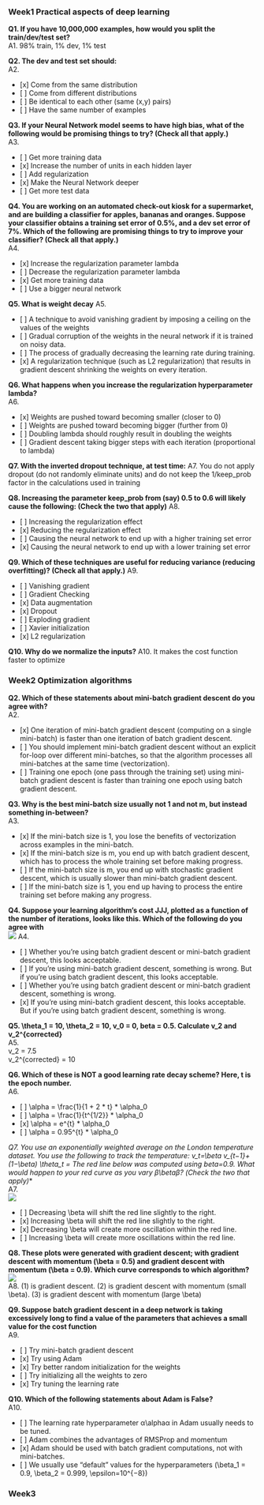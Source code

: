 ### Week1 Practical aspects of deep learning
**Q1. If you have 10,000,000 examples, how would you split the train/dev/test set?**  
A1. 98% train, 1% dev, 1% test  
  
**Q2. The dev and test set should:**  
A2. 
- \[x] Come from the same distribution
- \[ ] Come from different distributions
- \[ ] Be identical to each other (same (x,y) pairs) 
- \[ ] Have the same number of examples 
  
**Q3. If your Neural Network model seems to have high bias, what of the following would be promising things to try? (Check all that apply.)**  
A3.  
- \[ ] Get more training data
- \[x] Increase the number of units in each hidden layer
- \[ ] Add regularization
- \[x] Make the Neural Network deeper
- \[ ] Get more test data  
  
**Q4. You are working on an automated check-out kiosk for a supermarket, and are building a classifier for apples, bananas and oranges. Suppose your classifier obtains a training set error of 0.5%, and a dev set error of 7%. Which of the following are promising things to try to improve your classifier? (Check all that apply.)**  
A4. 
- \[x] Increase the regularization parameter lambda
- \[ ] Decrease the regularization parameter lambda
- \[x] Get more training data
- \[ ] Use a bigger neural network
  
**Q5. What is weight decay**
A5.  
- \[ ] A technique to avoid vanishing gradient by imposing a ceiling on the values of the weights
- \[ ] Gradual corruption of the weights in the neural network if it is trained on noisy data. 
- \[ ] The process of gradually decreasing the learning rate during training. 
- \[x] A regularization technique (such as L2 regularization) that results in gradient descent shrinking the weights on every iteration.  
  
**Q6. What happens when you increase the regularization hyperparameter lambda?**  
A6.  
- \[x] Weights are pushed toward becoming smaller (closer to 0) 
- \[ ] Weights are pushed toward becoming bigger (further from 0)
- \[ ] Doubling lambda should roughly result in doubling the weights
- \[ ] Gradient descent taking bigger steps with each iteration (proportional to lambda)
  
**Q7. With the inverted dropout technique, at test time:**
A7. You do not apply dropout (do not randomly eliminate units) and do not keep the 1/keep_prob factor in the calculations used in training  
  
**Q8. Increasing the parameter keep_prob from (say) 0.5 to 0.6 will likely cause the following: (Check the two that apply)**
A8.  
- \[ ] Increasing the regularization effect
- \[x] Reducing the regularization effect
- \[ ] Causing the neural network to end up with a higher training set error
- \[x] Causing the neural network to end up with a lower training set error
  
**Q9. Which of these techniques are useful for reducing variance (reducing overfitting)? (Check all that apply.)**
A9.  
- \[ ] Vanishing gradient
- \[ ] Gradient Checking
- \[x] Data augmentation
- \[x] Dropout
- \[ ] Exploding gradient
- \[ ] Xavier initialization
- \[x] L2 regularization  
  
**Q10. Why do we normalize the inputs?**
A10. It makes the cost function faster to optimize  
  
### Week2 Optimization algorithms
**Q2. Which of these statements about mini-batch gradient descent do you agree with?**  
A2.  
- \[x] One iteration of mini-batch gradient descent (computing on a single mini-batch) is faster than one iteration of batch gradient descent.  
- \[ ] You should implement mini-batch gradient descent without an explicit for-loop over different mini-batches, so that the algorithm processes all mini-batches at the same time (vectorization).  
- \[ ] Training one epoch (one pass through the training set) using mini-batch gradient descent is faster than training one epoch using batch gradient descent.  
  
**Q3. Why is the best mini-batch size usually not 1 and not m, but instead something in-between?**  
A3.  
- \[x] If the mini-batch size is 1, you lose the benefits of vectorization across examples in the mini-batch.
- \[x] If the mini-batch size is m, you end up with batch gradient descent, which has to process the whole training set before making progress. 
- \[ ] If the mini-batch size is m, you end up with stochastic gradient descent, which is usually slower than mini-batch gradient descent. 
- \[ ] If the mini-batch size is 1, you end up having to process the entire training set before making any progress.  
  
**Q4. Suppose your learning algorithm’s cost JJJ, plotted as a function of the number of iterations, looks like this. Which of the following do you agree with**  
![](img/improve_deep_neural_networks/wk2_img1.png)
A4.  
- \[ ] Whether you’re using batch gradient descent or mini-batch gradient descent, this looks acceptable. 
- \[ ] If you’re using mini-batch gradient descent, something is wrong. But if you’re using batch gradient descent, this looks acceptable. 
- \[ ] Whether you’re using batch gradient descent or mini-batch gradient descent, something is wrong. 
- \[x] If you’re using mini-batch gradient descent, this looks acceptable. But if you’re using batch gradient descent, something is wrong.  
  
**Q5. \theta_1 = 10, \theta_2 = 10, v_0 = 0, beta = 0.5. Calculate v_2 and v_2^{corrected}**  
A5.  
v_2 = 7.5  
v_2^{corrected} = 10  
  
**Q6. Which of these is NOT a good learning rate decay scheme? Here, t is the epoch number.**  
A6. 
- \[ ] \alpha = \frac{1}{1 + 2 * t} * \alpha_0
- \[ ] \alpha = \frac{1}{t^{1/2}} * \alpha_0
- \[x] \alpha = e^{t} * \alpha_0
- \[ ] \alpha = 0.95^{t} * \alpha_0  
  
**Q7. You use an exponentially weighted average on the London temperature dataset. You use the following to track the temperature: v_t=\beta v_{t−1}+(1−\beta)* \theta_t = The red line below was computed using beta=0.9. What would happen to your red curve as you vary β\betaβ? (Check the two that apply)**  
A7.  
![](img/improve_deep_neural_networks/wk2_img2.png)
- \[ ] Decreasing \beta will shift the red line slightly to the right.
- \[x] Increasing \beta will shift the red line slightly to the right.
- \[x] Decreasing \beta will create more oscillation within the red line.
- \[ ] Increasing \beta will create more oscillations within the red line.  
  
**Q8. These plots were generated with gradient descent; with gradient descent with momentum (\beta = 0.5) and gradient descent with momentum (\beta = 0.9). Which curve corresponds to which algorithm?**
![](img/improve_deep_neural_networks/wk2_img3.png)  
A8. (1) is gradient descent. (2) is gradient descent with momentum (small \beta). (3) is gradient descent with momentum (large \beta)  
  
**Q9. Suppose batch gradient descent in a deep network is taking excessively long to find a value of the parameters that achieves a small value for the cost function**  
A9.  
- \[ ] Try mini-batch gradient descent 
- \[x] Try using Adam
- \[x] Try better random initialization for the weights
- \[ ] Try initializing all the weights to zero
- \[x] Try tuning the learning rate  
  
**Q10. Which of the following statements about Adam is False?**  
A10. 
- \[ ] The learning rate hyperparameter α\alphaα in Adam usually needs to be tuned.
- \[ ] Adam combines the advantages of RMSProp and momentum
- \[x] Adam should be used with batch gradient computations, not with mini-batches.
- \[ ] We usually use “default” values for the hyperparameters (\beta_1 = 0.9, \beta_2 = 0.999, \epsilon=10^{−8})
  
### Week3
